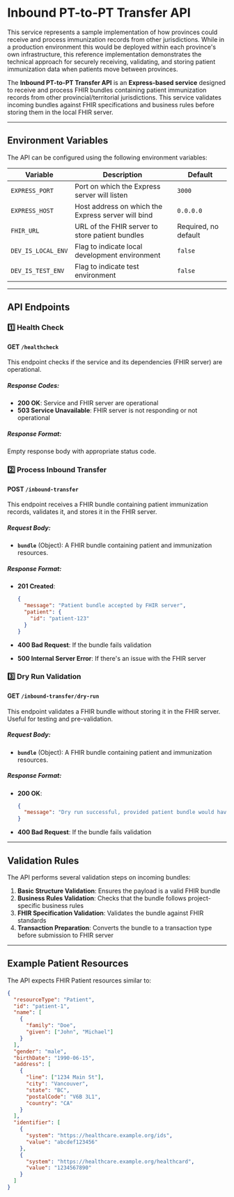 # Inbound PT-to-PT Transfer API

This service represents a sample implementation of how provinces could receive and process immunization records from other jurisdictions. While in a production environment this would be deployed within each province's own infrastructure, this reference implementation demonstrates the technical approach for securely receiving, validating, and storing patient immunization data when patients move between provinces.

The **Inbound PT-to-PT Transfer API** is an **Express-based service** designed to receive and process FHIR bundles containing patient immunization records from other provincial/territorial jurisdictions. This service validates incoming bundles against FHIR specifications and business rules before storing them in the local FHIR server.

---

## **Environment Variables**

The API can be configured using the following environment variables:

| Variable           | Description                                        | Default              |
| ------------------ | -------------------------------------------------- | -------------------- |
| `EXPRESS_PORT`     | Port on which the Express server will listen       | `3000`               |
| `EXPRESS_HOST`     | Host address on which the Express server will bind | `0.0.0.0`            |
| `FHIR_URL`         | URL of the FHIR server to store patient bundles    | Required, no default |
| `DEV_IS_LOCAL_ENV` | Flag to indicate local development environment     | `false`              |
| `DEV_IS_TEST_ENV`  | Flag to indicate test environment                  | `false`              |

---

## **API Endpoints**

### **1️⃣ Health Check**

#### **GET `/healthcheck`**

This endpoint checks if the service and its dependencies (FHIR server) are operational.

##### **Response Codes**:

- **200 OK**: Service and FHIR server are operational
- **503 Service Unavailable**: FHIR server is not responding or not operational

##### **Response Format**:

Empty response body with appropriate status code.

### **2️⃣ Process Inbound Transfer**

#### **POST `/inbound-transfer`**

This endpoint receives a FHIR bundle containing patient immunization records, validates it, and stores it in the FHIR server.

##### **Request Body**:

- **`bundle`** (Object): A FHIR bundle containing patient and immunization resources.

##### **Response Format**:

- **201 Created**:

  ```json
  {
    "message": "Patient bundle accepted by FHIR server",
    "patient": {
      "id": "patient-123"
    }
  }
  ```

- **400 Bad Request**: If the bundle fails validation
- **500 Internal Server Error**: If there's an issue with the FHIR server

### **3️⃣ Dry Run Validation**

#### **GET `/inbound-transfer/dry-run`**

This endpoint validates a FHIR bundle without storing it in the FHIR server. Useful for testing and pre-validation.

##### **Request Body**:

- **`bundle`** (Object): A FHIR bundle containing patient and immunization resources.

##### **Response Format**:

- **200 OK**:

  ```json
  {
    "message": "Dry run successful, provided patient bundle would have been accepted by FHIR server"
  }
  ```

- **400 Bad Request**: If the bundle fails validation

---

## **Validation Rules**

The API performs several validation steps on incoming bundles:

1. **Basic Structure Validation**: Ensures the payload is a valid FHIR bundle
2. **Business Rules Validation**: Checks that the bundle follows project-specific business rules
3. **FHIR Specification Validation**: Validates the bundle against FHIR standards
4. **Transaction Preparation**: Converts the bundle to a transaction type before submission to FHIR server

---

## **Example Patient Resources**

The API expects FHIR Patient resources similar to:

```json
{
  "resourceType": "Patient",
  "id": "patient-1",
  "name": [
    {
      "family": "Doe",
      "given": ["John", "Michael"]
    }
  ],
  "gender": "male",
  "birthDate": "1990-06-15",
  "address": [
    {
      "line": ["1234 Main St"],
      "city": "Vancouver",
      "state": "BC",
      "postalCode": "V6B 3L1",
      "country": "CA"
    }
  ],
  "identifier": [
    {
      "system": "https://healthcare.example.org/ids",
      "value": "abcdef123456"
    },
    {
      "system": "https://healthcare.example.org/healthcard",
      "value": "1234567890"
    }
  ]
}
```
